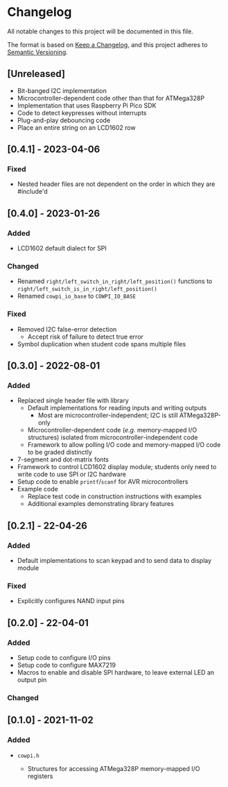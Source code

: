 # Changelog

All notable changes to this project will be documented in this file.

The format is based on [Keep a Changelog](https://keepachangelog.com/en/1.0.0/),
and this project adheres to
[Semantic Versioning](https://semver.org/spec/v2.0.0.html).

<!--

## [major.minor.patch] - yyyy-mm-dd

-->

## [Unreleased]

- Bit-banged I2C implementation
- Microcontroller-dependent code other than that for ATMega328P
- Implementation that uses Raspberry Pi Pico SDK
- Code to detect keypresses without interrupts
- Plug-and-play debouncing code
- Place an entire string on an LCD1602 row

<!--
- `Added` for new features.
- `Changed` for changes in existing functionality.
- `Deprecated` for soon-to-be removed features.
- `Removed` for now removed features.
- `Fixed` for any bug fixes.
- `Security` in case of vulnerabilities.
-->

## [0.4.1] - 2023-04-06

### Fixed

- Nested header files are not dependent on the order in which they are #include'd

## [0.4.0] - 2023-01-26

### Added

- LCD1602 default dialect for SPI

### Changed

- Renamed `right/left_switch_in_right/left_position()` functions to `right/left_switch_is_in_right/left_position()`
- Renamed `cowpi_io_base` to `COWPI_IO_BASE`

### Fixed

- Removed I2C false-error detection
  - Accept risk of failure to detect true error
- Symbol duplication when student code spans multiple files

## [0.3.0] - 2022-08-01

### Added

- Replaced single header file with library
  - Default implementations for reading inputs and writing outputs
    - Most are microcontroller-independent; I2C is still ATMega328P-only
  - Microcontroller-dependent code (*e.g.* memory-mapped I/O structures)
    isolated from microcontroller-independent code
  - Framework to allow polling I/O code and memory-mapped I/O code to be graded
    distinctly
- 7-segment and dot-matrix fonts
- Framework to control LCD1602 display module; students only need to write code
  to use SPI or I2C hardware
- Setup code to enable `printf`/`scanf` for AVR microcontrollers
- Example code
  - Replace test code in construction instructions with examples
  - Additional examples demonstrating library features

## [0.2.1] - 22-04-26

### Added

- Default implementations to scan keypad and to send data to display module

### Fixed

- Explicitly configures NAND input pins

## [0.2.0] - 22-04-01

### Added

- Setup code to configure I/O pins
- Setup code to configure MAX7219
- Macros to enable and disable SPI hardware, to leave external LED an output pin

### Changed

## [0.1.0] - 2021-11-02

### Added

- `cowpi.h`

  - Structures for accessing ATMega328P memory-mapped I/O registers

